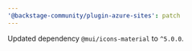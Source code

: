 ```yaml
---
'@backstage-community/plugin-azure-sites': patch
---
```


Updated dependency `@mui/icons-material` to `^5.0.0`.

